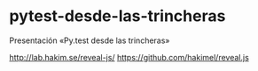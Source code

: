 # pytest-desde-las-trincheras
Presentación «Py.test desde las trincheras»

http://lab.hakim.se/reveal-js/
https://github.com/hakimel/reveal.js
